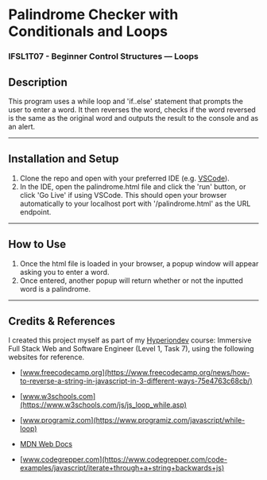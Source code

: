 # **Palindrome Checker with Conditionals and Loops**
### **IFSL1T07 - Beginner Control Structures — Loops**

## **Description**
This program uses a while loop and 'if..else' statement that prompts the user to enter a word. It then reverses the word, checks if the word reversed is the same as the original word and outputs the result to the console and as an alert.

<hr>

## **Installation and Setup**
1. Clone the repo and open with your preferred IDE (e.g. [VSCode](https://code.visualstudio.com/docs/setup/setup-overview)).
2. In the IDE, open the palindrome.html file and click the 'run' button, or click 'Go Live' if using VSCode. This should open your browser automatically to your localhost port with '/palindrome.html' as the URL endpoint.

<hr>

## **How to Use**
1. Once the html file is loaded in your browser, a popup window will appear asking you to enter a word.
2. Once entered, another popup will return whether or not the inputted word is a palindrome.

<hr>

## **Credits & References** 
I created this project myself as part of my [Hyperiondev](https://www.hyperiondev.com/) course: Immersive Full Stack Web and Software Engineer (Level 1, Task 7), using the following websites for reference.

* [www.freecodecamp.org](https://www.freecodecamp.org/news/how-to-reverse-a-string-in-javascript-in-3-different-ways-75e4763c68cb/)

* [www.w3schools.com](https://www.w3schools.com/js/js_loop_while.asp)

* [www.programiz.com](https://www.programiz.com/javascript/while-loop)

* [MDN Web Docs](https://developer.mozilla.org/en-US/docs/Web/JavaScript/Reference/Global_Objects/Array/concat)

* [www.codegrepper.com](https://www.codegrepper.com/code-examples/javascript/iterate+through+a+string+backwards+js)


